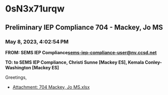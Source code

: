 # 0sN3x71urqw
## Preliminary IEP Compliance 704 - Mackey, Jo MS
### May 8, 2023, 4:02:54 PM
**FROM: SEMS IEP Compliance<sems-iep-compliance-user@nv.ccsd.net>**

**TO: to SEMS IEP Compliance, Christi Sunne [Mackey ES], Kemala Conley-Washington [Mackey ES]**


Greetings, 





* [Attachment: 704 Mackey, Jo MS.xlsx](0sN3x71urqw-attachment-1.xlsx)
